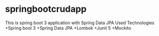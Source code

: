 # springbootcrudapp

This is spring boot 3 application with Spring Data JPA
Used Technologies
+Spring boot 3
+Spring Data JPA
+Lombok
+Junit 5
+Mockito
